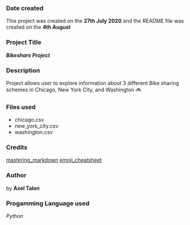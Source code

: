 ### Date created
This project was created on the **27th July 2020** and the README file was created on the **4th August**

### Project Title
**_Bikeshare Project_**

### Description
Project allows user to explore information about 3 different Bike sharing schemes in Chicago, New York City, and Washington :bike:

### Files used
* chicago.csv
* new_york_city.csv
* washington.csv

### Credits
[mastering_markdown](https://guides.github.com/features/mastering-markdown/)
[emoji_cheatsheet](https://github.com/ikatyang/emoji-cheat-sheet/blob/master/README.md)

### Author
by **Axel Talon**

### Progamming Language used
_Python_
